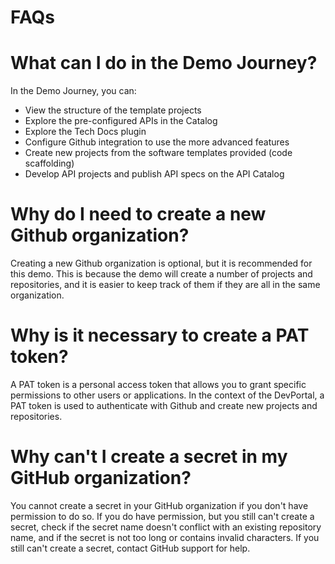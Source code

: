 # FAQs

# What can I do in the Demo Journey?
In the Demo Journey, you can:

- View the structure of the template projects
- Explore the pre-configured APIs in the Catalog
- Explore the Tech Docs plugin
- Configure Github integration to use the more advanced features
- Create new projects from the software templates provided (code scaffolding)
- Develop API projects and publish API specs on the API Catalog

# Why do I need to create a new Github organization?
Creating a new Github organization is optional, but it is recommended for this demo. This is because the demo will create a number of projects and repositories, and it is easier to keep track of them if they are all in the same organization.

# Why is it necessary to create a PAT token?
A PAT token is a personal access token that allows you to grant specific permissions to other users or applications. In the context of the DevPortal, a PAT token is used to authenticate with Github and create new projects and repositories.


# Why can't I create a secret in my GitHub organization?
You cannot create a secret in your GitHub organization if you don't have permission to do so. If you do have permission, but you still can't create a secret, check if the secret name doesn't conflict with an existing repository name, and if the secret is not too long or contains invalid characters. If you still can't create a secret, contact GitHub support for help.

